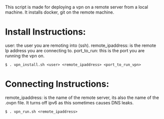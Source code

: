 This script is made for deploying a vpn on a remote server from 
a local machine. It installs docker, git on the remote machine.

# Install Instructions:

user: the user you are remoting into (ssh).
remote_ipaddress: is the remote Ip address you are connecting to.
port_to_run: this is the port you are running the vpn on.

    $ . vpn_install.sh <user> <remote_ipaddress> <port_to_run_vpn>

# Connecting Instructions:

remote_ipaddress: is the name of the remote server, its also
the name of the .ovpn file. It turns off ipv6 as this sometimes 
causes DNS leaks.

    $ . vpn_run.sh <remote_ipaddress>
